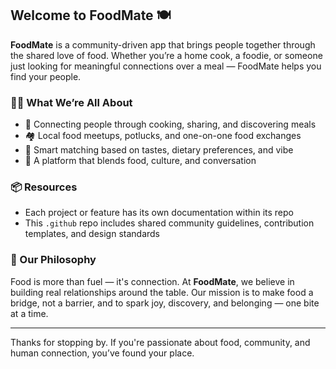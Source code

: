 ## Welcome to FoodMate 🍽️

**FoodMate** is a community-driven app that brings people together through the shared love of food. Whether you’re a home cook, a foodie, or someone just looking for meaningful connections over a meal — FoodMate helps you find your people.

### 👩‍🍳 What We’re All About

* 🍜 Connecting people through cooking, sharing, and discovering meals
* 🏘 Local food meetups, potlucks, and one-on-one food exchanges
* 📱 Smart matching based on tastes, dietary preferences, and vibe
* 🧩 A platform that blends food, culture, and conversation

### 📦 Resources

* Each project or feature has its own documentation within its repo
* This `.github` repo includes shared community guidelines, contribution templates, and design standards

### 🌟 Our Philosophy

Food is more than fuel — it's connection. At **FoodMate**, we believe in building real relationships around the table. Our mission is to make food a bridge, not a barrier, and to spark joy, discovery, and belonging — one bite at a time.

---

Thanks for stopping by. If you're passionate about food, community, and human connection, you’ve found your place.
